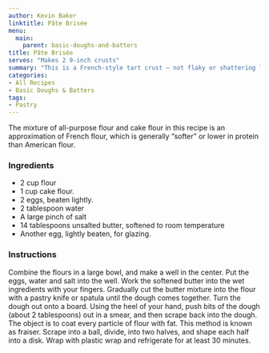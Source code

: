 ```yaml
---
author: Kevin Baker
linktitle: Pâte Brisée
menu:
  main:
    parent: basic-doughs-and-batters
title: Pâte Brisée
serves: "Makes 2 9-inch crusts"
summary: "This is a French-style tart crust — not flaky or shattering like we’d expect from an American-style pie crust, but buttery and sturdy, with a shortbread-like texture. It’s perfect for a quiche or other savory tart."
categories:
- All Recipes
- Basic Doughs & Batters
tags:
- Pastry
--- 
```

The mixture of all-purpose flour and cake flour in this recipe is an approximation of French flour, which is generally “softer” or lower in protein than American flour.

### Ingredients

<div class="ingredient-list">

* 2 cup flour
* 1 cup cake flour.
* 2 eggs, beaten lightly.
* 2 tablespoon water
* A large pinch of salt
* 14 tablespoons unsalted butter, softened to room temperature
* Another egg, lightly beaten, for glazing.

</div>

### Instructions
Combine the flours in a large bowl, and make a well in the center. Put the eggs, water and salt into the well. Work the softened butter into the wet ingredients with your fingers. Gradually cut the butter mixture into the flour with a pastry knife or spatula until the dough comes together.
Turn the dough out onto a board. Using the heel of your hand, push bits of the dough (about 2 tablespoons) out in a smear, and then scrape back into the dough. The object is to coat every particle of flour with fat.  This method is known as fraiser. Scrape into a ball, divide, into two halves, and shape each half into a disk. Wrap with plastic wrap and refrigerate  for at least 30 minutes.